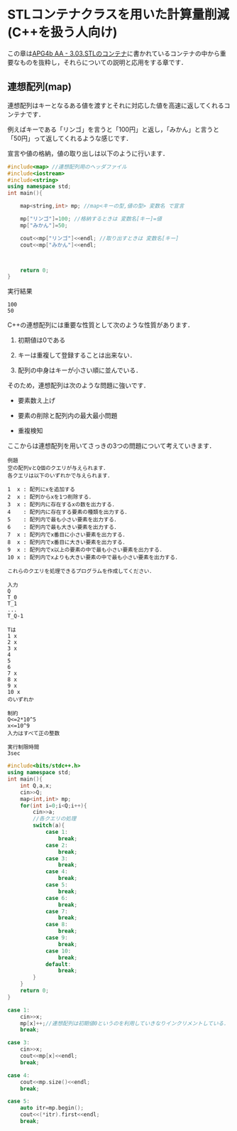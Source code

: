 # STLコンテナクラスを用いた計算量削減(C++を扱う人向け)

この章は[APG4b AA - 3.03.STLのコンテナ](https://atcoder.jp/contests/apg4b/tasks/APG4b_aa)に書かれているコンテナの中から重要なものを抜粋し，それらについての説明と応用をする章です．

## 連想配列(map)

連想配列はキーとなるある値を渡すとそれに対応した値を高速に返してくれるコンテナです．

例えばキーである「リンゴ」を言うと「100円」と返し，「みかん」と言うと「50円」って返してくれるような感じです．

宣言や値の格納，値の取り出しは以下のように行います．

```cpp
#include<map> //連想配列用のヘッダファイル
#include<iostream>
#include<string>
using namespace std;
int main(){

    map<string,int> mp; //map<キーの型,値の型> 変数名 で宣言

    mp["リンゴ"]=100; //格納するときは 変数名[キー]=値
    mp["みかん"]=50;

    cout<<mp["リンゴ"]<<endl; //取り出すときは 変数名[キー]
    cout<<mp["みかん"]<<endl;



    return 0;
}
```

実行結果
```
100
50
```

C++の連想配列には重要な性質として次のような性質があります．

1. 初期値は0である

2. キーは重複して登録することは出来ない．

3. 配列の中身はキーが小さい順に並んでいる．

そのため，連想配列は次のような問題に強いです．

- 要素数え上げ

- 要素の削除と配列内の最大最小問題

- 重複検知

ここからは連想配列を用いてさっきの3つの問題について考えていきます．

```
例題
空の配列vとQ個のクエリが与えられます．
各クエリは以下のいずれかで与えられます．

1  x : 配列にxを追加する
2  x : 配列からxを1つ削除する．
3  x : 配列内に存在するxの数を出力する．
4    : 配列内に存在する要素の種類を出力する．
5    : 配列内で最も小さい要素を出力する．
6    : 配列内で最も大きい要素を出力する．
7  x : 配列内でx番目に小さい要素を出力する．
8  x : 配列内でx番目に大きい要素を出力する．
9  x : 配列内でx以上の要素の中で最も小さい要素を出力する．
10 x : 配列内でxよりも大きい要素の中で最も小さい要素を出力する．

これらのクエリを処理できるプログラムを作成してください．

入力
Q
T_0
T_1
...
T_Q-1

Tは
1 x
2 x
3 x
4
5
6
7 x
8 x
9 x
10 x
のいずれか

制約
Q<=2*10^5
x<=10^9
入力はすべて正の整数

実行制限時間
3sec
```

<!-- この問題はすべてのクエリを一気に実装しようとすると大変なので，いくつかのパートに分けて実装していきます．

以下のコードに追加していくことで実装していきます． -->

```c++
#include<bits/stdc++.h>
using namespace std;
int main(){
    int Q,a,x;
    cin>>Q;
    map<int,int> mp;
    for(int i=0;i<Q;i++){
        cin>>a;
        //各クエリの処理
        switch(a){
            case 1:
                break;
            case 2:
                break;
            case 3:
                break;
            case 4:
                break;
            case 5:
                break;
            case 6:
                break;
            case 7:
                break;
            case 8:
                break;
            case 9:
                break;
            case 10:
                break;
            default:
                break;
        }
    }
    return 0;
}
```

<!-- ### 要素数え上げ (1,3,4のクエリ)

まずは要素の数についてのクエリを実装していきます．

1のクエリはキーに要素の値を，値にそのキーが何回追加されたかを保存しておくことで実装できます．

実装例 -->
```c++
case 1:
    cin>>x;
    mp[x]++;//連想配列は初期値0というのを利用していきなりインクリメントしている．
    break;
```

<!-- これだけで何回xが入力で出てきたかを保存しておくことが出来ます．

次に3のクエリを実装します．

1でmp[x]にxが出てきた回数をいれていたので，3のクエリはmp[x]を参照するだけで実装できます．

実装例 -->
```c++
case 3:
    cin>>x;
    cout<<mp[x]<<endl; 
    break;
```

<!-- 最後に4のクエリを実装していきます．

連想配列ではキーは重複しないので，「要素の種類=キーの種類=連想配列の大きさ」と言い換えることが出来ます．

よってmp.size()を出力するだけで実装できます．

実装例 -->
```cpp
case 4:
    cout<<mp.size()<<endl;
    break;
```

<!-- ### 要素の削除と配列内の最大最小問題(2,5,6,7,8のクエリ)

先に5のクエリから実装していきます．

c++の連想配列の特徴として，「配列の中身はキーが小さい順に並んでいる」というものがありました．

この特徴を用いることで簡単に実装できます．

実装例 -->
```cpp
case 5:
    auto itr=mp.begin();
    cout<<(*itr).first<<endl;
    break;
```

<!-- ここで謎の文 「auto itr=mp.begin();」というものが出てきました．

これはイテレータというもので，配列の場所を保存しておくものです．

今回の場合，mp.begin()を入れているので，このitrというイテレータは配列の先頭の部分を示していることになります． -->

